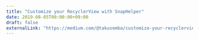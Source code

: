 ```yaml
---
title: "Customize your RecyclerView with SnapHelper"
date: 2019-08-05T00:00:00+09:00
draft: false
externalLink: "https://medium.com/@takusemba/customize-your-recyclerview-with-snaphelper-3f883b889f0d"
---
```

